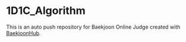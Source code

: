 # 1D1C_Algorithm
This is an auto push repository for Baekjoon Online Judge created with [BaekjoonHub](https://github.com/BaekjoonHub/BaekjoonHub).
